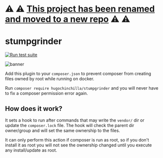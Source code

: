 # ⚠️ ⚠️ [This project has been renamed and moved to a new repo](https://github.com/hugochinchilla/botanist) ⚠️ ⚠️

# stumpgrinder

[![Run test suite](https://github.com/hugochinchilla/stumpgrinder/actions/workflows/run-phpunit.yml/badge.svg)](https://github.com/hugochinchilla/stumpgrinder/actions/workflows/run-phpunit.yml)

![banner](img/ls-example.png)

Add this plugin to your `composer.json` to prevent composer from creating files owned by root while running on docker.

Run `composer require hugochinchilla/stumpgrinder` and you will never have to fix a composer permission error again.

## How does it work?

It sets a hook to run after commands that may write the `vendor/` dir or update the `composer.lock` file.
The hook will check the parent dir owner/group and will set the same ownership to the files.

It can only perform this action if composer is run as root, so if you don't install it as root you will not see
the ownership changed until you execute any install/update as root.
